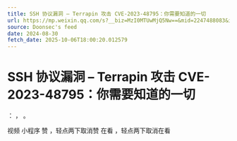 ```yaml
---
title: SSH 协议漏洞 – Terrapin 攻击 CVE-2023-48795：你需要知道的一切
url: https://mp.weixin.qq.com/s?__biz=MzI0MTUwMjQ5Nw==&mid=2247488083&idx=1&sn=0a6857b31785ed74ba52529b81d6e077
source: Doonsec's feed
date: 2024-08-30
fetch_date: 2025-10-06T18:00:20.012579
---
```


# SSH 协议漏洞 – Terrapin 攻击 CVE-2023-48795：你需要知道的一切

：
，
。

视频
小程序
赞
，轻点两下取消赞
在看
，轻点两下取消在看